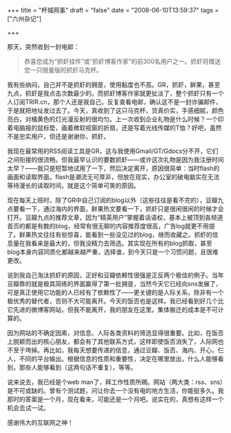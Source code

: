 +++
title = "杯城网事"
draft = "false"
date = "2008-06-10T13:59:37"
tags = ["六州杂记"]



+++

  


那天，突然收到一封电邮：

> 恭喜您成为“抓虾挂件”或“抓虾博客作家”的前300名用户之一。抓虾将赠送您一只限量版的抓虾马克杯。

我有些纳闷，自己并不是抓虾的拥趸，使用黏度也不高。GR，抓虾，鲜果，甚至九点，抓虾是我点击次数最少的。而抓虾博客作家就更扯淡了，整个抓虾只有一个人订阅TRIR.cn，那个人还是我自己。反复查看电邮，确认这不是一封诈骗邮件，于是就把地址发过去了。今天，真收到了这只马克杯，货真价实，手感细腻，颜色亮白，对橘黄色的灯光漫反射的很均匀。上一次收到企业礼物是什么时候？一个印着电脑报的鼠标垫，画着微软视窗的折扇，还是写着光线传媒的T恤？好吧，虽然不是忠实用户，但还是谢谢你，抓虾。
  
我现在最常用的RSS阅读工具是GR，这与我使用Gmail/GT/Gdocs分不开，它们之间衔接的很流畅。但我最早认识的要数抓虾——或许这次礼物是因为我注册时间太早？——我只是短暂地试用了一下，然后决定离开，原因很简单：当时flash的画面和读取界面。flash是潮流无可厚非，但放在现实，办公室的破电脑实在无法等待漫长的读取时间，就是这个简单可笑的原因。
  
现在每天上班时，除了GR中自己订阅的blog以外（这些往往是看不完的），豆瓣九点要看一下，通过海内的界面，鲜果热文要看一下，抓虾只是很闲很闲的时候才会打开。豆瓣九点的推荐文章，因为“精英用户”掌握着话语权，基本上被顶到各频道首页的都是有数的blog，经常有很无聊的内容推荐度很高，广告log就更不用提了。鲜果热文往往有些惊喜，能看到一些没见过的blog，继而收藏之。抓虾的信息量在我看来是最大的，但我没精力去筛选。其实现在所有的blog抓取，甚至blog本身内容同质化都越来越严重，选择谁，到今天只是一个习惯问题，且很难更改。
  
说到我自己淘汰抓虾的原因，正好和豆瓣依赖性很强是正反两个极佳的例子。当年豆瓣靠的就是极其简练的界面赢得了第一批拥趸，当然今天它已经向sns发展了，可是真正使用它功能的人已经有了依赖性了——更关键的是人际关系，除非有一个极优秀的替代者，否则不大可能离开。今天的饭否也是这样。我已经看到好几个比它先进的微博客网站，但我不能离开，我的朋友在这里。集体搬迁的成本是不可计算的。
  
因为网站的不确定因素，对信息、人际各类资料的筛选显得很重要。比如，在饭否上脱颖而出的核心朋友，都会有了其他联系方式，这样即使饭否消失了，人际网也不至于垮掉。再比如，我每天想要传递的信息，通过豆瓣、饭否、海内、开心，仨人，不同的平台输出。根据信息的性质和重要性，决定在哪里放出，什么人能够看到，那些人能够看到（这两句话不重复），等等。
  
说来说去，我已经是个web man了，拜工作性质所赐。网站（两大类：rss、sns）是不可或缺的。曾有个测试题，问让你去一个没有电的地方生活，你能挺多久。我那时的答案是一个月，现在看来，可能还是一个月吧。说实在的，真想有这样一个机会去试一试。
  
感谢伟大的互联网之神！